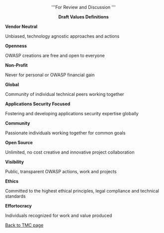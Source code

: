 <center>

'''For Review and Discussion '''

</center>

<center>

**Draft Values Definitions**

</center>

**Vendor Neutral**

Unbiased, technology agnostic approaches and actions

**Openness**

OWASP creations are free and open to everyone

**Non-Profit**

Never for personal or OWASP financial gain

**Global**

Community of individual technical peers working together

**Applications Security Focused**

Fostering and developing applications security expertise globally

**Community**

Passionate individuals working together for common goals

**Open Source**

Unlimited, no cost creative and innovative project collaboration

**Visibility**

Public, transparent OWASP actions, work and projects

**Ethics**

Committed to the highest ethical principles, legal compliance and
technical standards

**Effortocracy**

Individuals recognized for work and value produced

[Back to TMC page](Tesauro_Management_Counselors "wikilink")